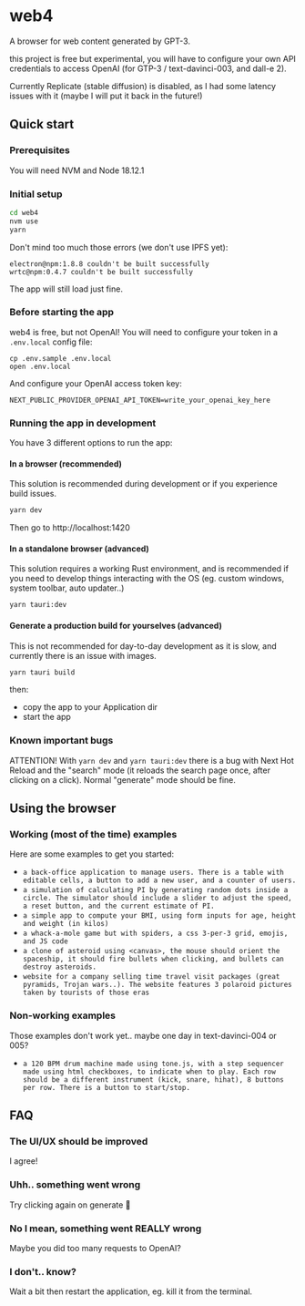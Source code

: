 # web4

A browser for web content generated by GPT-3.

this project is free but experimental, you will have to configure your own API credentials to access OpenAI (for GTP-3 / text-davinci-003, and dall-e 2).

Currently Replicate (stable diffusion) is disabled, as I had some latency issues with it (maybe I will put it back in the future!)

## Quick start

### Prerequisites

You will need NVM and Node 18.12.1

### Initial setup

```bash
cd web4
nvm use
yarn
```

Don't mind too much those errors (we don't use IPFS yet):

```
electron@npm:1.8.8 couldn't be built successfully
wrtc@npm:0.4.7 couldn't be built successfully
```

The app will still load just fine.

### Before starting the app

web4 is free, but not OpenAI! You will need to configure your token in a `.env.local` config file:

```
cp .env.sample .env.local
open .env.local
```

And configure your OpenAI access token key:

```
NEXT_PUBLIC_PROVIDER_OPENAI_API_TOKEN=write_your_openai_key_here
```

### Running the app in development

You have 3 different options to run the app:

#### In a browser (recommended)

This solution is recommended during development or if you experience build issues.

```bash
yarn dev
```

Then go to http://localhost:1420

#### In a standalone browser (advanced)

This solution requires a working Rust environment, and is recommended if you need to develop things interacting with the OS (eg. custom windows, system toolbar, auto updater..)

```bash
yarn tauri:dev
```

#### Generate a production build for yourselves (advanced)

This is not recommended for day-to-day development as it is slow, and currently there is an issue with images.

```bash
yarn tauri build
```

then:

- copy the app to your Application dir
- start the app

### Known important bugs

ATTENTION! With `yarn dev` and `yarn tauri:dev` there is a bug with Next Hot Reload and the "search" mode (it reloads the search page once, after clicking on a click). Normal "generate" mode should be fine.

## Using the browser

### Working (most of the time) examples

Here are some examples to get you started:

- `a back-office application to manage users. There is a table with editable cells, a button to add a new user, and a counter of users.`
- `a simulation of calculating PI by generating random dots inside a circle. The simulator should include a slider to adjust the speed, a reset button, and the current estimate of PI.`
- `a simple app to compute your BMI, using form inputs for age, height and weight (in kilos)`
- `a whack-a-mole game but with spiders, a css 3-per-3 grid, emojis, and JS code`
- `a clone of asteroid using <canvas>, the mouse should orient the spaceship, it should fire bullets when clicking, and bullets can destroy asteroids.`
- `website for a company selling time travel visit packages (great pyramids, Trojan wars..). The website features 3 polaroid pictures taken by tourists of those eras`

### Non-working examples

Those examples don't work yet.. maybe one day in text-davinci-004 or 005?

- `a 120 BPM drum machine made using tone.js, with a step sequencer made using html checkboxes, to indicate when to play. Each row should be a different instrument (kick, snare, hihat), 8 buttons per row. There is a button to start/stop.`

## FAQ

### The UI/UX should be improved

I agree!

### Uhh.. something went wrong

Try clicking again on generate 🎲

### No I mean, something went REALLY wrong

Maybe you did too many requests to OpenAI?

### I don't.. know?

Wait a bit then restart the application, eg. kill it from the terminal.
